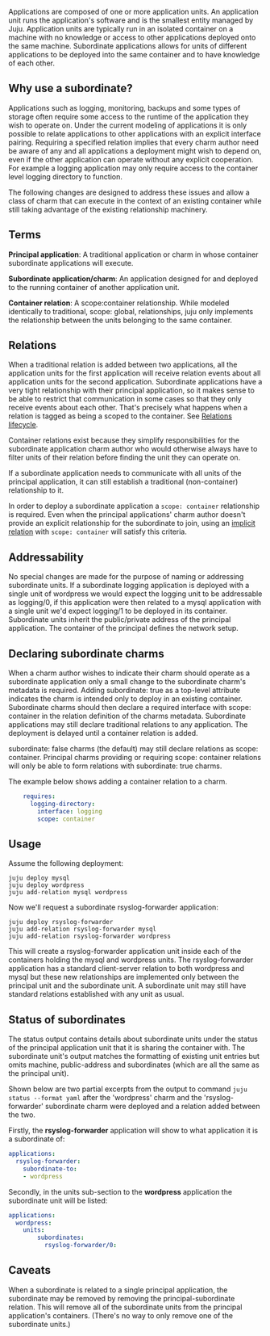Applications are composed of one or more application units. An application unit runs the application's software and is the smallest entity managed by Juju. Application units are typically run in an isolated container on a machine with no knowledge or access to other applications deployed onto the same machine. Subordinate applications allows for units of different applications to be deployed into the same container and to have knowledge of each other.

<h2 id="heading--why-use-a-subordinate">Why use a subordinate?</h2>

Applications such as logging, monitoring, backups and some types of storage often require some access to the runtime of the application they wish to operate on. Under the current modeling of applications it is only possible to relate applications to other applications with an explicit interface pairing. Requiring a specified relation implies that every charm author need be aware of any and all applications a deployment might wish to depend on, even if the other application can operate without any explicit cooperation. For example a logging application may only require access to the container level logging directory to function.

The following changes are designed to address these issues and allow a class of charm that can execute in the context of an existing container while still taking advantage of the existing relationship machinery.

<h2 id="heading--terms">Terms</h2>

**Principal application**: A traditional application or charm in whose container subordinate applications will execute.

**Subordinate application/charm**: An application designed for and deployed to the running container of another application unit.

**Container relation**: A scope:container relationship. While modeled identically to traditional, scope: global, relationships, juju only implements the relationship between the units belonging to the same container.

<h2 id="heading--relations">Relations</h2>

When a traditional relation is added between two applications, all the application units for the first application will receive relation events about all application units for the second application. Subordinate applications have a very tight relationship with their principal application, so it makes sense to be able to restrict that communication in some cases so that they only receive events about each other. That's precisely what happens when a relation is tagged as being a scoped to the container. See [Relations lifecycle](/t/the-lifecycle-of-charm-relations/1050).

Container relations exist because they simplify responsibilities for the subordinate application charm author who would otherwise always have to filter units of their relation before finding the unit they can operate on.

If a subordinate application needs to communicate with all units of the principal application, it can still establish a traditional (non-container) relationship to it.

In order to deploy a subordinate application a `scope: container` relationship is required. Even when the principal applications' charm author doesn't provide an explicit relationship for the subordinate to join, using an [implicit relation](/t/implementing-relations-in-juju-charms/1051#heading--implicit-relations) with `scope: container` will satisfy this criteria.

<h2 id="heading--addressability">Addressability</h2>

No special changes are made for the purpose of naming or addressing subordinate units. If a subordinate logging application is deployed with a single unit of wordpress we would expect the logging unit to be addressable as logging/0, if this application were then related to a mysql application with a single unit we'd expect logging/1 to be deployed in its container. Subordinate units inherit the public/private address of the principal application. The container of the principal defines the network setup.

<h2 id="heading--declaring-subordinate-charms">Declaring subordinate charms</h2>

When a charm author wishes to indicate their charm should operate as a subordinate application only a small change to the subordinate charm's metadata is required. Adding subordinate: true as a top-level attribute indicates the charm is intended only to deploy in an existing container. Subordinate charms should then declare a required interface with scope: container in the relation definition of the charms metadata. Subordinate applications may still declare traditional relations to any application. The deployment is delayed until a container relation is added.

subordinate: false charms (the default) may still declare relations as scope: container. Principal charms providing or requiring scope: container relations will only be able to form relations with subordinate: true charms.

The example below shows adding a container relation to a charm.

``` yaml
    requires:
      logging-directory:
        interface: logging
        scope: container
```

<h2 id="heading--usage">Usage</h2>

Assume the following deployment:

``` text
juju deploy mysql
juju deploy wordpress
juju add-relation mysql wordpress
```

Now we'll request a subordinate rsyslog-forwarder application:

``` text
juju deploy rsyslog-forwarder
juju add-relation rsyslog-forwarder mysql
juju add-relation rsyslog-forwarder wordpress
```

This will create a rsyslog-forwarder application unit inside each of the containers holding the mysql and wordpress units. The rsyslog-forwarder application has a standard client-server relation to both wordpress and mysql but these new relationships are implemented only between the principal unit and the subordinate unit. A subordinate unit may still have standard relations established with any unit as usual.

<h2 id="heading--status-of-subordinates">Status of subordinates</h2>

The status output contains details about subordinate units under the status of the principal application unit that it is sharing the container with. The subordinate unit's output matches the formatting of existing unit entries but omits machine, public-address and subordinates (which are all the same as the principal unit).

Shown below are two partial excerpts from the output to command `juju status --format yaml` after the 'wordpress' charm and the 'rsyslog-forwarder' subordinate charm were deployed and a relation added between the two.

Firstly, the **rsyslog-forwarder** application will show to what application it is a subordinate of:

``` yaml
applications:
  rsyslog-forwarder:
    subordinate-to:
    - wordpress
```

Secondly, in the units sub-section to the **wordpress** application the subordinate unit will be listed:

``` yaml
applications:
  wordpress:
    units:
        subordinates:
          rsyslog-forwarder/0:
```

<h2 id="heading--caveats">Caveats</h2>

When a subordinate is related to a single principal application, the subordinate may be removed by removing the principal-subordinate relation. This will remove all of the subordinate units from the principal application's containers. (There's no way to only remove one of the subordinate units.)
